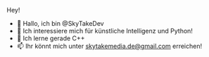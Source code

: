 Hey!

- 👋 Hallo, ich bin @SkyTakeDev
- 👀 Ich interessiere mich für künstliche Intelligenz und Python!
- 🌱 Ich lerne gerade C++
- 📫 Ihr könnt mich unter skytakemedia.de@gmail.com erreichen!
